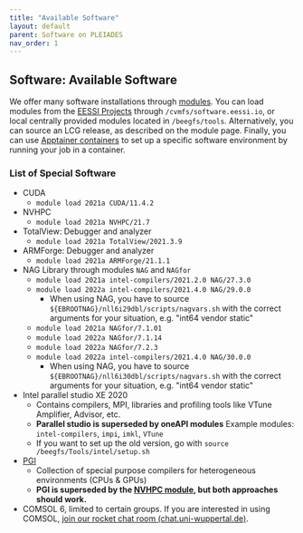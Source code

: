 ```yaml
---
title: "Available Software"
layout: default
parent: Software on PLEIADES
nav_order: 1
---
```


## Software: Available Software
We offer many software installations through [modules](../software/modules).
You can load modules from the [EESSI Projects](https://www.eessi.io/) through `/cvmfs/software.eessi.io`, or local centrally provided modules located in `/beegfs/tools`.
Alternatively, you can source an LCG release, as described on the module page.
Finally, you can use [Apptainer containers](../software/containers) to set up a specific software environment by running your job in a container.

### List of Special Software
  - CUDA
    - `module load 2021a CUDA/11.4.2`
  - NVHPC
    - `module load 2021a NVHPC/21.7`
  - TotalView: Debugger and analyzer
    - `module load 2021a TotalView/2021.3.9`
  - ARMForge: Debugger and analyzer
    - `module load 2021a ARMForge/21.1.1`
  - NAG Library through modules `NAG` and `NAGfor`
    - `module load 2021a intel-compilers/2021.2.0 NAG/27.3.0`
    - `module load 2022a intel-compilers/2021.4.0 NAG/29.0.0`
      - When using NAG, you have to source `${EBROOTNAG}/nll6i29dbl/scripts/nagvars.sh` with the correct arguments for your situation, e.g. "int64 vendor static"
    - `module load 2021a NAGfor/7.1.01`
    - `module load 2022a NAGfor/7.1.14`
    - `module load 2022a NAGfor/7.2.3`
    - `module load 2022a intel-compilers/2021.4.0 NAG/30.0.0`
      - When using NAG, you have to source `${EBROOTNAG}/nll6i30dbl/scripts/nagvars.sh` with the correct arguments for your situation, e.g. "int64 vendor static"
  - Intel parallel studio XE 2020
    - Contains compilers, MPI, libraries and profiling tools like VTune Amplifier, Advisor, etc.
    - **Parallel studio is superseded by oneAPI modules** Example modules: `intel-compilers`, `impi`, `imkl`, `VTune`
    - If you want to set up the old version, go with `source /beegfs/Tools/intel/setup.sh`
  - [PGI](../software/pgi)
    - Collection of special purpose compilers for heterogeneous environments (CPUs & GPUs)
    - **PGI is superseded by the [NVHPC module](../software/modules), but both approaches should work.**
  - COMSOL 6, limited to certain groups. If you are interested in using COMSOL, [join our rocket chat room (chat.uni-wuppertal.de)](https://go.rocket.chat/invite?host=chat.uni-wuppertal.de&path=invite%2FDbyQJk).
